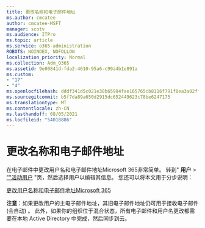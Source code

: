 ```yaml
---
title: 更改名称和电子邮件地址
ms.author: cmcatee
author: cmcatee-MSFT
manager: scotv
ms.audience: ITPro
ms.topic: article
ms.service: o365-administration
ROBOTS: NOINDEX, NOFOLLOW
localization_priority: Normal
ms.collection: Adm_O365
ms.assetid: 9e00841d-fda2-4610-95a6-c99a4b1e891a
ms.custom:
- "17"
- "4"
ms.openlocfilehash: dddf341d5c021e30b65984fae165765cb8116f791f8ea3a02ff70f27e73c19f7
ms.sourcegitcommit: b5f7da89a650d2915dc652449623c78be6247175
ms.translationtype: MT
ms.contentlocale: zh-CN
ms.lasthandoff: 08/05/2021
ms.locfileid: "54018886"
---
```

# <a name="change-a-name-and-email-address"></a>更改名称和电子邮件地址

在电子邮件中更改用户名和电子邮件地址Microsoft 365非常简单。 转到" **用户** \> [""活动用户](https://go.microsoft.com/fwlink/p/?linkid=834822) "页，然后选择用户以编辑其信息。 您还可以将本文用于分步说明：
  
[更改用户名称和电子邮件地址Microsoft 365](https://docs.microsoft.com/microsoft-365/admin/add-users/change-a-user-name-and-email-address)
  
 **注意**：如果更改用户的主电子邮件地址，其旧电子邮件地址仍可用于接收电子邮件 (会自动) 。 此外，如果你的组织位于混合状态，所有电子邮件和用户名更改都需要在本地 Active Directory 中完成，然后同步到云。